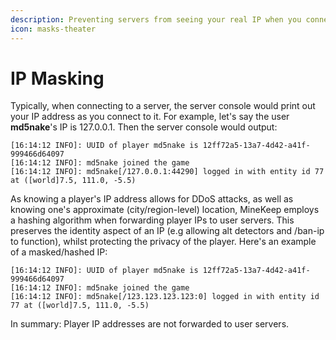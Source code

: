 ```yaml
---
description: Preventing servers from seeing your real IP when you connect to them
icon: masks-theater
---
```


# IP Masking

Typically, when connecting to a server, the server console would print out your IP address as you connect to it. For example, let's say the user **md5nake**'s IP is 127.0.0.1. Then the server console would output:

```
[16:14:12 INFO]: UUID of player md5nake is 12ff72a5-13a7-4d42-a41f-999466d64097
[16:14:12 INFO]: md5nake joined the game
[16:14:12 INFO]: md5nake[/127.0.0.1:44290] logged in with entity id 77 at ([world]7.5, 111.0, -5.5)
```

As knowing a player's IP address allows for DDoS attacks, as well as knowing one's approximate (city/region-level) location, MineKeep employs a hashing algorithm when forwarding player IPs to user servers. This preserves the identity aspect of an IP (e.g allowing alt detectors and /ban-ip to function), whilst protecting the privacy of the player. Here's an example of a masked/hashed IP:

```
[16:14:12 INFO]: UUID of player md5nake is 12ff72a5-13a7-4d42-a41f-999466d64097
[16:14:12 INFO]: md5nake joined the game
[16:14:12 INFO]: md5nake[/123.123.123.123:0] logged in with entity id 77 at ([world]7.5, 111.0, -5.5)
```

In summary: Player IP addresses are not forwarded to user servers.
